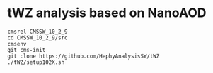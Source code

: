 # tWZ analysis based on NanoAOD

```
cmsrel CMSSW_10_2_9
cd CMSSW_10_2_9/src
cmsenv
git cms-init
git clone https://github.com/HephyAnalysisSW/tWZ
./tWZ/setup102X.sh
```
